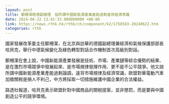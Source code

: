 ```yaml
---
layout: post
title: 鄭柵潔晤德副總理　指所謂中國新能源產業產能過剩違背經濟常識
date: 2024-06-22 13:42:33.000000000 +08:00
link: https://news.rthk.hk/rthk/ch/component/k2/1758583-20240622.htm
categories: rthk
---
```


國家發展改革委主任鄭柵潔，在北京與訪華的德國副總理兼經濟和氣候保護部部長哈貝克，舉行中德氣候變化及綠色轉型對話合作機制首次高級別對話。

鄭柵潔在會上說，中國新能源產業發展是技術、市場、產業鏈等綜合優勢的結果、是在激烈市場競爭中發展起來、是市場規律發揮作用、更不是不公平競爭。他又說所謂中國新能源產業產能過剩論調，違背市場規律及經濟常識，歐盟對華電動汽車加徵關稅是損人不利己，中方將採取一切措施維護中國企業的合法權益。

路透社報道，哈貝克表示歐盟針對中國商品的關稅提案，並非懲罰，而是要與中國創造公平的競爭環境。
